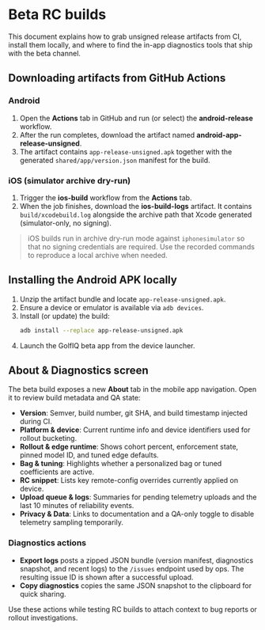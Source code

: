 # Beta RC builds

This document explains how to grab unsigned release artifacts from CI, install them locally, and where to find the in-app diagnostics tools that ship with the beta channel.

## Downloading artifacts from GitHub Actions

### Android
1. Open the **Actions** tab in GitHub and run (or select) the **android-release** workflow.
2. After the run completes, download the artifact named **android-app-release-unsigned**.
3. The artifact contains `app-release-unsigned.apk` together with the generated `shared/app/version.json` manifest for the build.

### iOS (simulator archive dry-run)
1. Trigger the **ios-build** workflow from the **Actions** tab.
2. When the job finishes, download the **ios-build-logs** artifact. It contains `build/xcodebuild.log` alongside the archive path that Xcode generated (simulator-only, no signing).

> iOS builds run in archive dry-run mode against `iphonesimulator` so that no signing credentials are required. Use the recorded commands to reproduce a local archive when needed.

## Installing the Android APK locally

1. Unzip the artifact bundle and locate `app-release-unsigned.apk`.
2. Ensure a device or emulator is available via `adb devices`.
3. Install (or update) the build:
   ```bash
   adb install --replace app-release-unsigned.apk
   ```
4. Launch the GolfIQ beta app from the device launcher.

## About & Diagnostics screen

The beta build exposes a new **About** tab in the mobile app navigation. Open it to review build metadata and QA state:

- **Version**: Semver, build number, git SHA, and build timestamp injected during CI.
- **Platform & device**: Current runtime info and device identifiers used for rollout bucketing.
- **Rollout & edge runtime**: Shows cohort percent, enforcement state, pinned model ID, and tuned edge defaults.
- **Bag & tuning**: Highlights whether a personalized bag or tuned coefficients are active.
- **RC snippet**: Lists key remote-config overrides currently applied on device.
- **Upload queue & logs**: Summaries for pending telemetry uploads and the last 10 minutes of reliability events.
- **Privacy & Data**: Links to documentation and a QA-only toggle to disable telemetry sampling temporarily.

### Diagnostics actions

- **Export logs** posts a zipped JSON bundle (version manifest, diagnostics snapshot, and recent logs) to the `/issues` endpoint used by ops. The resulting issue ID is shown after a successful upload.
- **Copy diagnostics** copies the same JSON snapshot to the clipboard for quick sharing.

Use these actions while testing RC builds to attach context to bug reports or rollout investigations.

